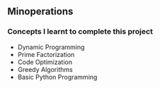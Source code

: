## Minoperations
### Concepts I learnt to complete this project

* Dynamic Programming
* Prime Factorization
* Code Optimization
* Greedy Algorithms
* Basic Python Programming
